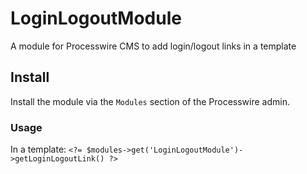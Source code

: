 # LoginLogoutModule
A module for Processwire CMS to add login/logout links in a template

## Install
Install the module via the `Modules` section of the Processwire admin.

### Usage
In a template:
`<?= $modules->get('LoginLogoutModule')->getLoginLogoutLink() ?>`
